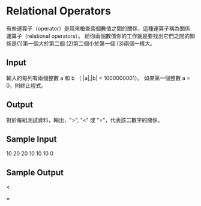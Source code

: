 # Relational Operators
有些運算子（operator）是用來檢查兩個數值之間的關係，這種運算子稱為關係運算子（relational operators）。 給你兩個數值你的工作就是要找出它們之間的關係是(1)第一個大於第二個 (2)第二個小於第一個 (3)兩個一樣大。
## Input
輸入的每列有兩個整數 a 和 b （ |a|,|b| < 1000000001）。
如果第一個整數 a = 0，則終止程式。
## Output
對於每組測試資料，輸出，">", "<" 或 "="，代表該二數字的關係。
## Sample Input
10 20
20 10
10 10
0
## Sample Output
<
>
=
